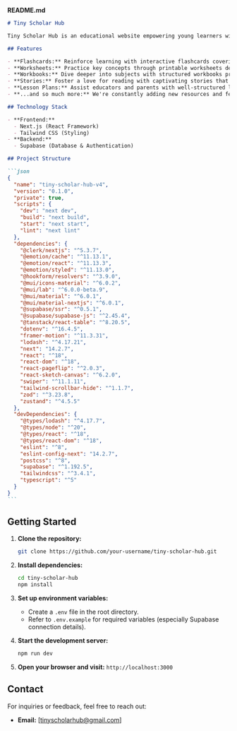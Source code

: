 **README.md**

````markdown
# Tiny Scholar Hub

Tiny Scholar Hub is an educational website empowering young learners with interactive tools and engaging content. We strive to make learning fun and accessible, offering a range of resources to support children's educational journey.

## Features

- **Flashcards:** Reinforce learning with interactive flashcards covering a variety of topics.
- **Worksheets:** Practice key concepts through printable worksheets designed to be engaging and informative.
- **Workbooks:** Dive deeper into subjects with structured workbooks providing comprehensive learning materials.
- **Stories:** Foster a love for reading with captivating stories that spark imagination and curiosity.
- **Lesson Plans:** Assist educators and parents with well-structured lesson plans to guide learning experiences.
- **...and so much more:** We're constantly adding new resources and features to enhance the learning experience!

## Technology Stack

- **Frontend:**
  - Next.js (React Framework)
  - Tailwind CSS (Styling)
- **Backend:**
  - Supabase (Database & Authentication)

## Project Structure

```json
{
  "name": "tiny-scholar-hub-v4",
  "version": "0.1.0",
  "private": true,
  "scripts": {
    "dev": "next dev",
    "build": "next build",
    "start": "next start",
    "lint": "next lint"
  },
  "dependencies": {
    "@clerk/nextjs": "^5.3.7",
    "@emotion/cache": "^11.13.1",
    "@emotion/react": "^11.13.3",
    "@emotion/styled": "^11.13.0",
    "@hookform/resolvers": "^3.9.0",
    "@mui/icons-material": "^6.0.2",
    "@mui/lab": "^6.0.0-beta.9",
    "@mui/material": "^6.0.1",
    "@mui/material-nextjs": "^6.0.1",
    "@supabase/ssr": "^0.5.1",
    "@supabase/supabase-js": "^2.45.4",
    "@tanstack/react-table": "^8.20.5",
    "dotenv": "^16.4.5",
    "framer-motion": "^11.3.31",
    "lodash": "^4.17.21",
    "next": "14.2.7",
    "react": "^18",
    "react-dom": "^18",
    "react-pageflip": "^2.0.3",
    "react-sketch-canvas": "^6.2.0",
    "swiper": "^11.1.11",
    "tailwind-scrollbar-hide": "^1.1.7",
    "zod": "^3.23.8",
    "zustand": "^4.5.5"
  },
  "devDependencies": {
    "@types/lodash": "^4.17.7",
    "@types/node": "^20",
    "@types/react": "^18",
    "@types/react-dom": "^18",
    "eslint": "^8",
    "eslint-config-next": "14.2.7",
    "postcss": "^8",
    "supabase": "^1.192.5",
    "tailwindcss": "^3.4.1",
    "typescript": "^5"
  }
}
```
````

## Getting Started

1. **Clone the repository:**

   ```bash
   git clone https://github.com/your-username/tiny-scholar-hub.git
   ```

2. **Install dependencies:**

   ```bash
   cd tiny-scholar-hub
   npm install
   ```

3. **Set up environment variables:**

   - Create a `.env` file in the root directory.
   - Refer to `.env.example` for required variables (especially Supabase connection details).

4. **Start the development server:**

   ```bash
   npm run dev
   ```

5. **Open your browser and visit:** `http://localhost:3000`


## Contact

For inquiries or feedback, feel free to reach out:

- **Email:** [tinyscholarhub@gmail.com]


